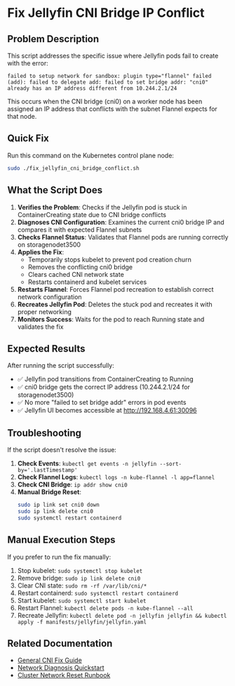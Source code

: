 # Fix Jellyfin CNI Bridge IP Conflict

## Problem Description
This script addresses the specific issue where Jellyfin pods fail to create with the error:

```
failed to setup network for sandbox: plugin type="flannel" failed (add): failed to delegate add: failed to set bridge addr: "cni0" already has an IP address different from 10.244.2.1/24
```

This occurs when the CNI bridge (cni0) on a worker node has been assigned an IP address that conflicts with the subnet Flannel expects for that node.

## Quick Fix

Run this command on the Kubernetes control plane node:

```bash
sudo ./fix_jellyfin_cni_bridge_conflict.sh
```

## What the Script Does

1. **Verifies the Problem**: Checks if the Jellyfin pod is stuck in ContainerCreating state due to CNI bridge conflicts
2. **Diagnoses CNI Configuration**: Examines the current cni0 bridge IP and compares it with expected Flannel subnets
3. **Checks Flannel Status**: Validates that Flannel pods are running correctly on storagenodet3500
4. **Applies the Fix**: 
   - Temporarily stops kubelet to prevent pod creation churn
   - Removes the conflicting cni0 bridge
   - Clears cached CNI network state
   - Restarts containerd and kubelet services
5. **Restarts Flannel**: Forces Flannel pod recreation to establish correct network configuration
6. **Recreates Jellyfin Pod**: Deletes the stuck pod and recreates it with proper networking
7. **Monitors Success**: Waits for the pod to reach Running state and validates the fix

## Expected Results

After running the script successfully:

- ✅ Jellyfin pod transitions from ContainerCreating to Running
- ✅ cni0 bridge gets the correct IP address (10.244.2.1/24 for storagenodet3500)
- ✅ No more "failed to set bridge addr" errors in pod events
- ✅ Jellyfin UI becomes accessible at http://192.168.4.61:30096

## Troubleshooting

If the script doesn't resolve the issue:

1. **Check Events**: `kubectl get events -n jellyfin --sort-by='.lastTimestamp'`
2. **Check Flannel Logs**: `kubectl logs -n kube-flannel -l app=flannel`
3. **Check CNI Bridge**: `ip addr show cni0`
4. **Manual Bridge Reset**: 
   ```bash
   sudo ip link set cni0 down
   sudo ip link delete cni0
   sudo systemctl restart containerd
   ```

## Manual Execution Steps

If you prefer to run the fix manually:

1. Stop kubelet: `sudo systemctl stop kubelet`
2. Remove bridge: `sudo ip link delete cni0`
3. Clear CNI state: `sudo rm -rf /var/lib/cni/*`
4. Restart containerd: `sudo systemctl restart containerd`
5. Start kubelet: `sudo systemctl start kubelet`
6. Restart Flannel: `kubectl delete pods -n kube-flannel --all`
7. Recreate Jellyfin: `kubectl delete pod -n jellyfin jellyfin && kubectl apply -f manifests/jellyfin/jellyfin.yaml`

## Related Documentation

- [General CNI Fix Guide](README-CNI-FIX.md)
- [Network Diagnosis Quickstart](NETWORK-DIAGNOSIS-QUICKSTART.md)
- [Cluster Network Reset Runbook](NETWORK_RESET_RUNBOOK.md)